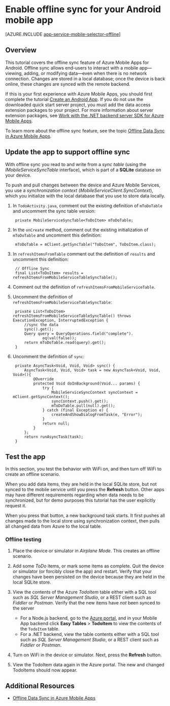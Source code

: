 <properties
	pageTitle="Enable offline sync for your Azure Mobile App (Android)"
	description="Learn how to use App Service Mobile Apps to cache and sync offline data in your Android application"
	documentationCenter="android"
	authors="yuaxu"
	manager="erikre"
	services="app-service\mobile"/>

<tags
	ms.service="app-service-mobile"
	ms.workload="mobile"
	ms.tgt_pltfrm="mobile-android"
	ms.devlang="java"
	ms.topic="article"
	ms.date="10/01/2016"
	ms.author="yuaxu"/>

# Enable offline sync for your Android mobile app

[AZURE.INCLUDE [app-service-mobile-selector-offline](../../includes/app-service-mobile-selector-offline.md)]

## Overview

This tutorial covers the offline sync feature of Azure Mobile Apps for Android. Offline sync allows end-users to interact with a mobile app&mdash;viewing, adding, or modifying data&mdash;even when there is no network connection. Changes are stored in a local database; once the device is back online, these changes are synced with the remote backend.

If this is your first experience with Azure Mobile Apps, you should first complete the tutorial [Create an Android App]. If you do not use the downloaded quick start server project, you must add the data access extension packages to your project. For more information about server extension packages, see [Work with the .NET backend server SDK for Azure Mobile Apps](/documentation/articles/app-service-mobile-dotnet-backend-how-to-use-server-sdk/).

To learn more about the offline sync feature, see the topic [Offline Data Sync in Azure Mobile Apps].

## Update the app to support offline sync

With offline sync you read to and write from a *sync table* (using the *IMobileServiceSyncTable* interface), which is part of a **SQLite** database on your device.

To push and pull changes between the device and Azure Mobile Services, you use a *synchronization context* (*MobileServiceClient.SyncContext*), which you initialize with the local database that you use to store data locally.

1. In `TodoActivity.java`, comment out the existing definition of `mToDoTable` and uncomment the sync table version:

	    private MobileServiceSyncTable<ToDoItem> mToDoTable;

2. In the `onCreate` method, comment out the existing initialization of `mToDoTable` and uncomment this definition:

        mToDoTable = mClient.getSyncTable("ToDoItem", ToDoItem.class);

3. In `refreshItemsFromTable` comment out the definition of `results` and uncomment this definition:

		// Offline Sync
		final List<ToDoItem> results = refreshItemsFromMobileServiceTableSyncTable();

4. Comment out the definition of `refreshItemsFromMobileServiceTable`.

5. Uncomment the definition of `refreshItemsFromMobileServiceTableSyncTable`:

	    private List<ToDoItem> refreshItemsFromMobileServiceTableSyncTable() throws ExecutionException, InterruptedException {
	        //sync the data
	        sync().get();
	        Query query = QueryOperations.field("complete").
	                eq(val(false));
	        return mToDoTable.read(query).get();
	    }

6. Uncomment the definition of `sync`:

	    private AsyncTask<Void, Void, Void> sync() {
	        AsyncTask<Void, Void, Void> task = new AsyncTask<Void, Void, Void>(){
	            @Override
	            protected Void doInBackground(Void... params) {
	                try {
	                    MobileServiceSyncContext syncContext = mClient.getSyncContext();
	                    syncContext.push().get();
	                    mToDoTable.pull(null).get();
	                } catch (final Exception e) {
	                    createAndShowDialogFromTask(e, "Error");
	                }
	                return null;
	            }
	        };
	        return runAsyncTask(task);
	    }

## Test the app
In this section, you test the behavior with WiFi on, and then turn off WiFi to create an offline scenario.

When you add data items, they are held in the local SQLite store, but not synced to the mobile service until you press the **Refresh** button. Other apps may have different requirements regarding when data needs to be synchronized, but for demo purposes this tutorial has the user explicitly request it.

When you press that button, a new background task starts. It first pushes all changes made to the local store using synchronization context, then pulls all changed data from Azure to the local table.

### Offline testing

1. Place the device or simulator in *Airplane Mode*. This creates an offline scenario.

2. Add some *ToDo* items, or mark some items as complete. Quit the device or simulator (or forcibly close the app) and restart. Verify that your changes have been persisted on the device because they are held in the local SQLite store.

3. View the contents of the Azure *TodoItem* table either with a SQL tool such as *SQL Server Management Studio*, or a REST client such as *Fiddler* or *Postman*. Verify that the new items have _not_ been synced to the server

   	+ For a Node.js backend, go to the [Azure portal](https://portal.azure.cn/), and in your Mobile App backend click **Easy Tables** > **TodoItem** to view the contents of the `TodoItem` table.
   	+ For a .NET backend, view the table contents either with a SQL tool such as *SQL Server Management Studio*, or a REST client such as *Fiddler* or *Postman*.

4. Turn on WiFi in the device or simulator. Next, press the **Refresh** button.

5. View the TodoItem data again in the Azure portal. The new and changed TodoItems should now appear.

## Additional Resources

* [Offline Data Sync in Azure Mobile Apps]


<!-- URLs. -->

[Offline Data Sync in Azure Mobile Apps]: /documentation/articles/app-service-mobile-offline-data-sync/

[Create an Android App]: /documentation/articles/app-service-mobile-android-get-started/

